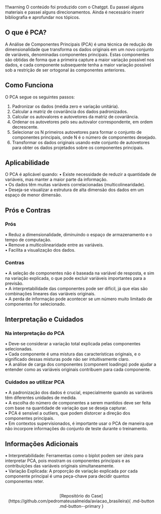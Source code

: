 !!!warning
    O conteúdo foi produzido com o Chatgpt. Eu passei alguns materiais e passei alguns direcionamentos. Ainda é necessário inserir bibliografia e aprofundar nos tópicos. 
## O que é PCA?
A Análise de Componentes Principais (PCA) é uma técnica de redução de dimensionalidade que transforma os dados originais em um novo conjunto de variáveis, denominadas componentes principais. Estas componentes são obtidas de forma que a primeira capture a maior variação possível nos dados, e cada componente subsequente tenha a maior variação possível sob a restrição de ser ortogonal às componentes anteriores.<br />
## Como Funciona
O PCA segue os seguintes passos:<br />
1.	Padronizar os dados (média zero e variação unitária).<br />
2.	Calcular a matriz de covariância dos dados padronizados.<br />
3.	Calcular os autovalores e autovetores da matriz de covariância.<br />
4.	Ordenar os autovetores pelo seu autovalor correspondente, em ordem decrescente.<br />
5.	Selecionar os N primeiros autovetores para formar o conjunto de componentes principais, onde N é o número de componentes desejado.<br />
6.	Transformar os dados originais usando este conjunto de autovetores para obter os dados projetados sobre os componentes principais.<br />
## Aplicabilidade
O PCA é aplicável quando:
•	Existe necessidade de reduzir a quantidade de variáveis, mas manter a maior parte da informação.<br />
•	Os dados têm muitas variáveis correlacionadas (multicolinearidade).<br />
•	Deseja-se visualizar a estrutura de alta dimensão dos dados em um espaço de menor dimensão.<br />
## Prós e Contras
### Prós 
•	Reduz a dimensionalidade, diminuindo o espaço de armazenamento e o tempo de computação.<br />
•	Remove a multicolinearidade entre as variáveis.<br />
•	Facilita a visualização dos dados.<br />
### Contras 
•	A seleção de componentes não é baseada na variável de resposta, e sim na variação explicada, o que pode excluir variáveis importantes para a previsão.<br />
•	A interpretabilidade das componentes pode ser difícil, já que elas são combinações lineares das variáveis originais.<br />
•	A perda de informação pode acontecer se um número muito limitado de componentes for selecionado.<br />
## Interpretação e Cuidados
### Na interpretação do PCA 
•	Deve-se considerar a variação total explicada pelas componentes selecionadas.<br />
•	Cada componente é uma mistura das características originais, e o significado dessas misturas pode não ser intuitivamente claro.<br />
•	A análise de carga dos componentes (component loadings) pode ajudar a entender como as variáveis originais contribuem para cada componente.<br />
### Cuidados ao utilizar PCA 
•	A padronização dos dados é crucial, especialmente quando as variáveis têm diferentes unidades de medida.<br />
•	A escolha do número de componentes a serem mantidos deve ser feita com base na quantidade de variação que se deseja capturar.<br />
•	PCA é sensível a outliers, que podem distorcer a direção dos componentes principais.<br />
•	Em contextos supervisionados, é importante usar o PCA de maneira que não incorpore informações do conjunto de teste durante o treinamento.<br />
## Informações Adicionais
•	Interpretabilidade: Ferramentas como o biplot podem ser úteis para interpretar PCA, pois mostram os componentes principais e as contribuições das variáveis originais simultaneamente.<br />
•	Variação Explicada: A proporção de variação explicada por cada componente principal é uma peça-chave para decidir quantos componentes reter.<br />

<br />

</div>
<center>
[Repositório do Case](https://github.com/pedromateusalmeida/aviacao_brasileira){ .md-button .md-button--primary }
<center>
&nbsp;&nbsp;&nbsp;&nbsp;&nbsp;&nbsp;&nbsp;&nbsp;&nbsp;&nbsp;